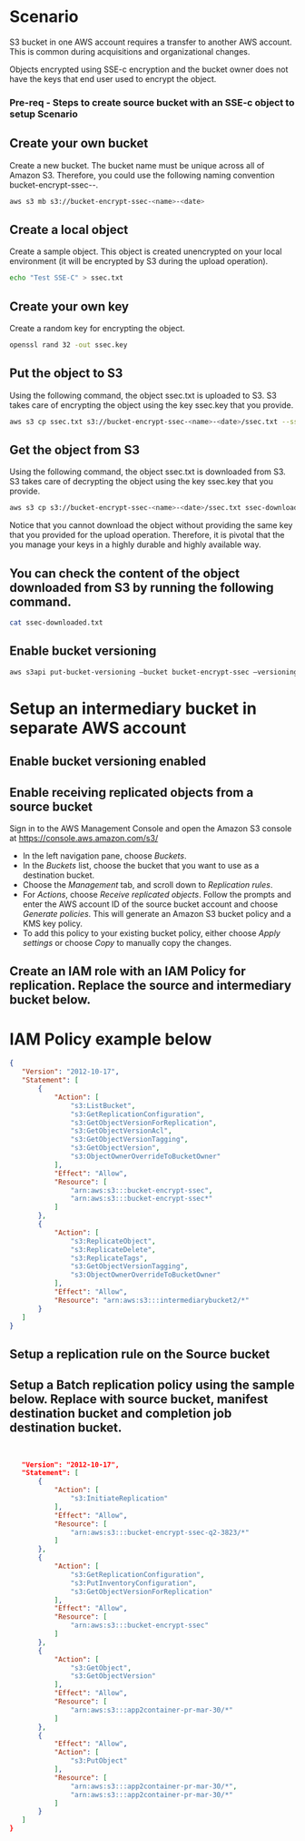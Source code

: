 # Scenario

S3 bucket in one AWS account requires a transfer to another AWS account.  This is common during acquisitions and organizational changes. 

Objects encrypted using SSE-c encryption and the bucket owner does not have the keys that end user used to encrypt the object. 

### Pre-req - Steps to create source bucket with an SSE-c object to setup Scenario 

## Create your own bucket

Create a new bucket. The bucket name must be unique across all of Amazon S3. Therefore, you could use the following naming convention bucket-encrypt-ssec-<name>-<date>.

```bash
aws s3 mb s3://bucket-encrypt-ssec-<name>-<date>
```


## Create a local object

Create a sample object. This object is created unencrypted on your local environment (it will be encrypted by S3 during the upload operation).

```bash
echo "Test SSE-C" > ssec.txt
```


## Create your own key

Create a random key for encrypting the object.

```bash
openssl rand 32 -out ssec.key
```


## Put the object to S3

Using the following command, the object ssec.txt is uploaded to S3. S3 takes care of encrypting the object using the key ssec.key that you provide.

```bash
aws s3 cp ssec.txt s3://bucket-encrypt-ssec-<name>-<date>/ssec.txt --sse-c AES256 --sse-c-key fileb://ssec.key
```


## Get the object from S3

Using the following command, the object ssec.txt is downloaded from S3. S3 takes care of decrypting the object using the key ssec.key that you provide.

```bash
aws s3 cp s3://bucket-encrypt-ssec-<name>-<date>/ssec.txt ssec-downloaded.txt --sse-c AES256 --sse-c-key fileb://ssec.key
 ```
 
Notice that you cannot download the object without providing the same key that you provided for the upload operation. Therefore, it is pivotal that the you manage your keys in a highly durable and highly available way.

 ## You can check the content of the object downloaded from S3 by running the following command.

```bash
cat ssec-downloaded.txt
```


## Enable bucket versioning

```bash
aws s3api put-bucket-versioning —bucket bucket-encrypt-ssec —versioning-configuration Status=Enabled
```

# Setup an intermediary bucket in separate AWS account
 
## Enable bucket versioning enabled
 
 
## Enable receiving replicated objects from a source bucket

Sign in to the AWS Management Console and open the Amazon S3 console at https://console.aws.amazon.com/s3/

* In the left navigation pane, choose *Buckets*.
* In the *Buckets* list, choose the bucket that you want to use as a destination bucket.
* Choose the *Management* tab, and scroll down to *Replication rules*.
* For *Actions*, choose *Receive replicated objects*. 
    Follow the prompts and enter the AWS account ID of the source bucket account and choose *Generate policies*. This will generate an Amazon S3 bucket policy and a KMS key policy.
* To add this policy to your existing bucket policy, either choose *Apply settings* or choose *Copy* to manually copy the changes.
 
 ## Create an IAM role with an IAM Policy for replication. Replace the source and intermediary bucket below.  
 
 # IAM Policy example below
 ```json
 {
    "Version": "2012-10-17",
    "Statement": [
        {
            "Action": [
                "s3:ListBucket",
                "s3:GetReplicationConfiguration",
                "s3:GetObjectVersionForReplication",
                "s3:GetObjectVersionAcl",
                "s3:GetObjectVersionTagging",
                "s3:GetObjectVersion",
                "s3:ObjectOwnerOverrideToBucketOwner"
            ],
            "Effect": "Allow",
            "Resource": [
                "arn:aws:s3:::bucket-encrypt-ssec",
                "arn:aws:s3:::bucket-encrypt-ssec*"
            ]
        },
        {
            "Action": [
                "s3:ReplicateObject",
                "s3:ReplicateDelete",
                "s3:ReplicateTags",
                "s3:GetObjectVersionTagging",
                "s3:ObjectOwnerOverrideToBucketOwner"
            ],
            "Effect": "Allow",
            "Resource": "arn:aws:s3:::intermediarybucket2/*"
        }
    ]
}
```
 ## Setup a replication rule on the Source bucket 
 
 
 ## Setup a Batch replication policy using the sample below. Replace with source bucket, manifest destination bucket and completion job destination bucket. 
 ```json
 
 
    "Version": "2012-10-17",
    "Statement": [
        {
            "Action": [
                "s3:InitiateReplication"
            ],
            "Effect": "Allow",
            "Resource": [
                "arn:aws:s3:::bucket-encrypt-ssec-q2-3823/*"
            ]
        },
        {
            "Action": [
                "s3:GetReplicationConfiguration",
                "s3:PutInventoryConfiguration",
                "s3:GetObjectVersionForReplication"
            ],
            "Effect": "Allow",
            "Resource": [
                "arn:aws:s3:::bucket-encrypt-ssec"
            ]
        },
        {
            "Action": [
                "s3:GetObject",
                "s3:GetObjectVersion"
            ],
            "Effect": "Allow",
            "Resource": [
                "arn:aws:s3:::app2container-pr-mar-30/*"
            ]
        },
        {
            "Effect": "Allow",
            "Action": [
                "s3:PutObject"
            ],
            "Resource": [
                "arn:aws:s3:::app2container-pr-mar-30/*",
                "arn:aws:s3:::app2container-pr-mar-30/*"
            ]
        }
    ]
}

